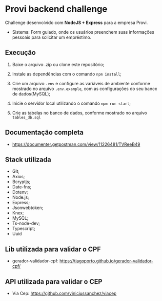 # Provi backend challenge
Challenge desenvolvido com **NodeJS + Express** para a empresa Provi.

- Sistema: Form guiado, onde os usuários preenchem suas informações pessoais para solicitar um empréstimo.

## Execução
1. Baixe o arquivo .zip ou clone este repositório;

2. Instale as dependências com o comando
```npm install```;

3. Crie um arquivo ```.env``` e configure as variáveis de ambiente conforme mostrado no arquivo ```.env.example```, com as configurações do seu banco de dados(MySQL);

4. Inicie o servidor local utilizando o comando ```npm run start```;

5. Crie as tabelas no banco de dados, conforme mostrado no arquivo ```tables_db.sql```

## Documentação completa
- https://documenter.getpostman.com/view/11226481/TVReeB49

## Stack utilizada
- Git;
- Axios;
- Bcryptjs;
- Date-fns;
- Dotenv;
- Node.js;
- Express;
- Jsonwebtoken;
- Knex;
- MySQL;
- Ts-node-dev;
- Typescript;
- Uuid
    
## Lib utilizada para validar o CPF
- gerador-validador-cpf: https://tiagoporto.github.io/gerador-validador-cpf/
    
## API utilizada para validar o CEP
- Via Cep: https://github.com/viniciussanchez/viacep
